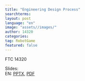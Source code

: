 ```yaml
---
title: "Engineering Design Process"
searchterms:
layout: post
language: "en"
image: "assets//images/"
author: 14320
categories:
tag: RobotGame
featured: false
---
```

FTC 14320<br>

Slides:<br>
 EN: <a href="/translations/en-us/Robot/EngineeringDesign.pptx">PPTX</a>,
 <a href="/translations/en-us/Robot/EngineeringDesign.pdf">PDF</a><br>
